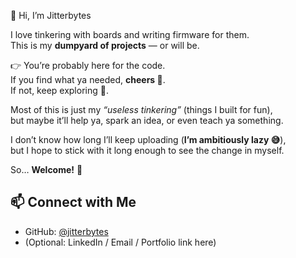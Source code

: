 👋 Hi, I’m Jitterbytes 

I love tinkering with boards and writing firmware for them.  
This is my **dumpyard of projects** — or will be.  

👉 You’re probably here for the code.  
If you find what ya needed, **cheers 🍻**.  
If not, keep exploring **🚀**.  

Most of this is just my *“useless tinkering”* (things I built for fun),  
but maybe it’ll help ya, spark an idea, or even teach ya something.  

I don’t know how long I’ll keep uploading (**I’m ambitiously lazy 😅**),  
but I hope to stick with it long enough to see the change in myself.  

So… **Welcome!** 🚀  

## 📫 Connect with Me  
- GitHub: [@jitterbytes](https://github.com/jitterbytes)  
- (Optional: LinkedIn / Email / Portfolio link here)  
